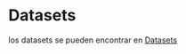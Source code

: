 # Datasets
los datasets se pueden encontrar en [Datasets](https://drive.google.com/drive/folders/1kUPw3EwNunEfM0clpZkgrIC4IT32oMlf?usp=sharing)
